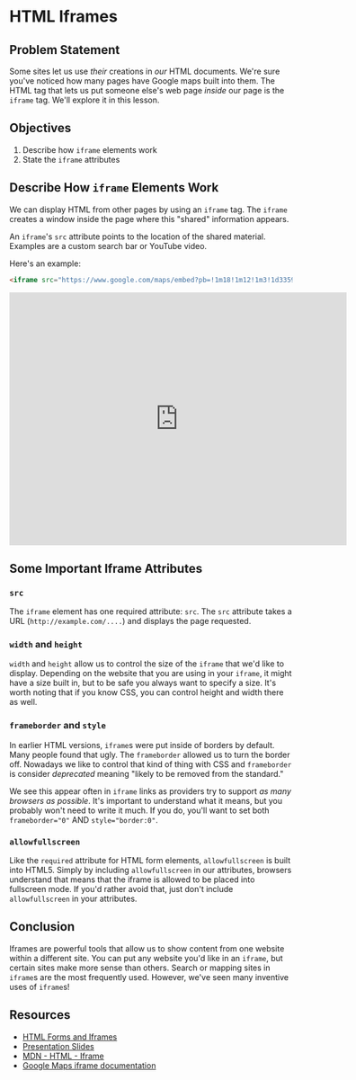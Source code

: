 # HTML Iframes

## Problem Statement

Some sites let us use _their_ creations in _our_ HTML documents. We're sure
you've noticed how many pages have Google maps built into them. The HTML tag
that lets us put someone else's web page _inside_ our page is the `iframe` tag.
We'll explore it in this lesson.


## Objectives

1. Describe how `iframe` elements work
2. State the `iframe` attributes

## Describe How `iframe` Elements Work

We can display HTML from other pages by using an `iframe` tag. The `iframe`
creates a window inside the page where this "shared" information appears.

An `iframe`'s `src` attribute points to the location of the shared material.
Examples are a custom search bar or YouTube video.

Here's an example:

```html
<iframe src="https://www.google.com/maps/embed?pb=!1m18!1m12!1m3!1d335994.89219194185!2d2.0673752159642937!3d48.8589713267984!2m3!1f0!2f0!3f0!3m2!1i1024!2i768!4f13.1!3m3!1m2!1s0x47e66e1f06e2b70f%3A0x40b82c3688c9460!2sParis%2C+France!5e0!3m2!1sen!2sus!4v1457911182825" width="600" height="450" frameborder="0" style="border:0" allowfullscreen></iframe>
```

<iframe src="https://www.google.com/maps/embed?pb=!1m18!1m12!1m3!1d335994.89219194185!2d2.0673752159642937!3d48.8589713267984!2m3!1f0!2f0!3f0!3m2!1i1024!2i768!4f13.1!3m3!1m2!1s0x47e66e1f06e2b70f%3A0x40b82c3688c9460!2sParis%2C+France!5e0!3m2!1sen!2sus!4v1457911182825" width="600" height="450" frameborder="0" style="border:0" allowfullscreen></iframe>

## Some Important Iframe Attributes

### `src`

The `iframe` element has one required attribute: `src`. The `src` attribute takes a
URL (`http://example.com/....`) and displays the page requested.

### `width` and `height`

`width` and `height` allow us to control the size of the `iframe` that we'd
like to display. Depending on the website that you are using in your `iframe`,
it might have a size built in, but to be safe you always want to specify a
size. It's worth noting that if you know CSS, you can control height and width
there as well.

### `frameborder` and `style`

In earlier HTML versions, `iframe`s were put inside of borders by default.
Many people found that ugly. The `frameborder` allowed us to turn the border
off.  Nowadays we like to control that kind of thing with CSS and `frameborder`
is consider _deprecated_ meaning "likely to be removed from the standard."

We see this appear often in `iframe` links as providers try to support _as many
browsers as possible_. It's important to understand what it means, but you
probably won't need to write it much.  If you do, you'll want to set both
`frameborder="0"` AND `style="border:0"`.

### `allowfullscreen`

Like the `required` attribute for HTML form elements, `allowfullscreen` is built
into HTML5. Simply by including `allowfullscreen` in our attributes, browsers
understand that means that the iframe is allowed to be placed into fullscreen
mode. If you'd rather avoid that, just don't include `allowfullscreen` in your
attributes.

## Conclusion

Iframes are powerful tools that allow us to show content from one website
within a different site. You can put any website you'd like in an `iframe`, but
certain sites make more sense than others. Search or mapping sites in `iframe`s
are the most frequently used. However, we've seen many inventive uses of
`iframe`s!

## Resources
- [HTML Forms and Iframes](https://www.youtube.com/embed/eiCtXc2YMKc?rel=0)
- [Presentation Slides](https://docs.google.com/presentation/d/115ECvsMyDnFBcc-Rvb4Jn876JhOycXxKVN6sv7OiJ1Y/edit?usp=sharing)
- [MDN - HTML - Iframe](https://developer.mozilla.org/en-US/docs/Web/HTML/Element/iframe)
- [Google Maps iframe documentation](https://developers.google.com/maps/documentation/embed/guide)

